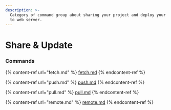 ```yaml
---
description: >-
  Category of command group about sharing your project and deploy your project
  to web server.
---
```


# Share & Update

### Commands

{% content-ref url="fetch.md" %}
[fetch.md](fetch.md)
{% endcontent-ref %}

{% content-ref url="push.md" %}
[push.md](push.md)
{% endcontent-ref %}

{% content-ref url="pull.md" %}
[pull.md](pull.md)
{% endcontent-ref %}

{% content-ref url="remote.md" %}
[remote.md](remote.md)
{% endcontent-ref %}

